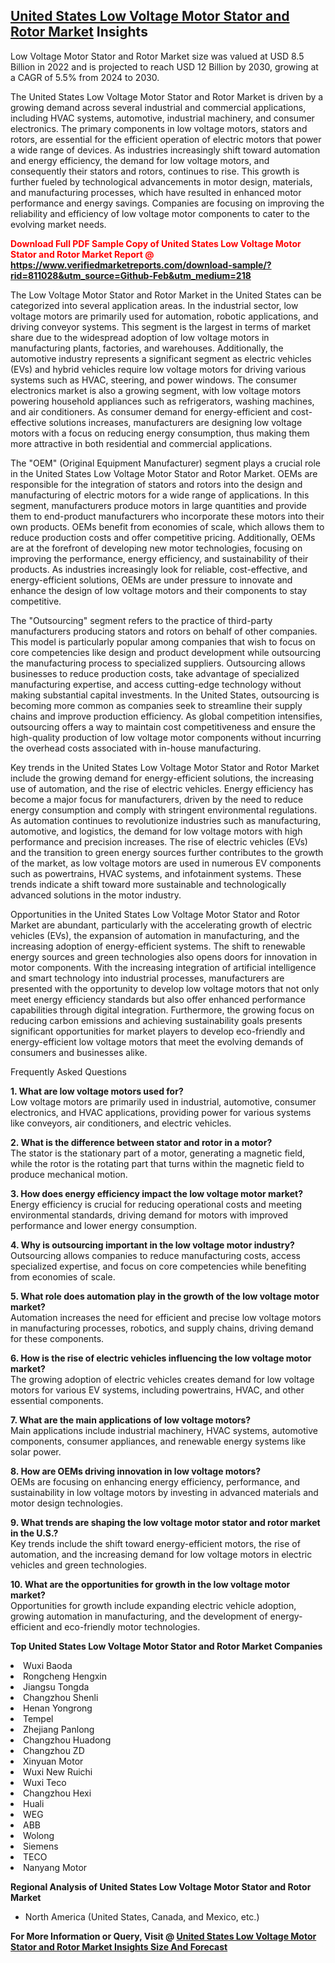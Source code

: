 <h2><a href="https://www.verifiedmarketreports.com/download-sample/?rid=811028&amp;utm_source=Github-Feb&amp;utm_medium=218" target="_blank">United States Low Voltage Motor Stator and Rotor Market</a> Insights</h2><p>Low Voltage Motor Stator and Rotor Market size was valued at USD 8.5 Billion in 2022 and is projected to reach USD 12 Billion by 2030, growing at a CAGR of 5.5% from 2024 to 2030.</p><p><p>The United States Low Voltage Motor Stator and Rotor Market is driven by a growing demand across several industrial and commercial applications, including HVAC systems, automotive, industrial machinery, and consumer electronics. The primary components in low voltage motors, stators and rotors, are essential for the efficient operation of electric motors that power a wide range of devices. As industries increasingly shift toward automation and energy efficiency, the demand for low voltage motors, and consequently their stators and rotors, continues to rise. This growth is further fueled by technological advancements in motor design, materials, and manufacturing processes, which have resulted in enhanced motor performance and energy savings. Companies are focusing on improving the reliability and efficiency of low voltage motor components to cater to the evolving market needs. <strong><p><span class=""><span style="color: #ff0000;"><strong>Download Full PDF Sample Copy of United States Low Voltage Motor Stator and Rotor Market Report</strong> @ </span><a href="https://www.verifiedmarketreports.com/download-sample/?rid=811028&amp;utm_source=Github-Feb&amp;utm_medium=218" target="_blank">https://www.verifiedmarketreports.com/download-sample/?rid=811028&amp;utm_source=Github-Feb&amp;utm_medium=218</a></span></p></strong></p> <p>The Low Voltage Motor Stator and Rotor Market in the United States can be categorized into several application areas. In the industrial sector, low voltage motors are primarily used for automation, robotic applications, and driving conveyor systems. This segment is the largest in terms of market share due to the widespread adoption of low voltage motors in manufacturing plants, factories, and warehouses. Additionally, the automotive industry represents a significant segment as electric vehicles (EVs) and hybrid vehicles require low voltage motors for driving various systems such as HVAC, steering, and power windows. The consumer electronics market is also a growing segment, with low voltage motors powering household appliances such as refrigerators, washing machines, and air conditioners. As consumer demand for energy-efficient and cost-effective solutions increases, manufacturers are designing low voltage motors with a focus on reducing energy consumption, thus making them more attractive in both residential and commercial applications.</p> <p>The "OEM" (Original Equipment Manufacturer) segment plays a crucial role in the United States Low Voltage Motor Stator and Rotor Market. OEMs are responsible for the integration of stators and rotors into the design and manufacturing of electric motors for a wide range of applications. In this segment, manufacturers produce motors in large quantities and provide them to end-product manufacturers who incorporate these motors into their own products. OEMs benefit from economies of scale, which allows them to reduce production costs and offer competitive pricing. Additionally, OEMs are at the forefront of developing new motor technologies, focusing on improving the performance, energy efficiency, and sustainability of their products. As industries increasingly look for reliable, cost-effective, and energy-efficient solutions, OEMs are under pressure to innovate and enhance the design of low voltage motors and their components to stay competitive.</p> <p>The "Outsourcing" segment refers to the practice of third-party manufacturers producing stators and rotors on behalf of other companies. This model is particularly popular among companies that wish to focus on core competencies like design and product development while outsourcing the manufacturing process to specialized suppliers. Outsourcing allows businesses to reduce production costs, take advantage of specialized manufacturing expertise, and access cutting-edge technology without making substantial capital investments. In the United States, outsourcing is becoming more common as companies seek to streamline their supply chains and improve production efficiency. As global competition intensifies, outsourcing offers a way to maintain cost competitiveness and ensure the high-quality production of low voltage motor components without incurring the overhead costs associated with in-house manufacturing.</p> <p>Key trends in the United States Low Voltage Motor Stator and Rotor Market include the growing demand for energy-efficient solutions, the increasing use of automation, and the rise of electric vehicles. Energy efficiency has become a major focus for manufacturers, driven by the need to reduce energy consumption and comply with stringent environmental regulations. As automation continues to revolutionize industries such as manufacturing, automotive, and logistics, the demand for low voltage motors with high performance and precision increases. The rise of electric vehicles (EVs) and the transition to green energy sources further contributes to the growth of the market, as low voltage motors are used in numerous EV components such as powertrains, HVAC systems, and infotainment systems. These trends indicate a shift toward more sustainable and technologically advanced solutions in the motor industry.</p> <p>Opportunities in the United States Low Voltage Motor Stator and Rotor Market are abundant, particularly with the accelerating growth of electric vehicles (EVs), the expansion of automation in manufacturing, and the increasing adoption of energy-efficient systems. The shift to renewable energy sources and green technologies also opens doors for innovation in motor components. With the increasing integration of artificial intelligence and smart technology into industrial processes, manufacturers are presented with the opportunity to develop low voltage motors that not only meet energy efficiency standards but also offer enhanced performance capabilities through digital integration. Furthermore, the growing focus on reducing carbon emissions and achieving sustainability goals presents significant opportunities for market players to develop eco-friendly and energy-efficient low voltage motors that meet the evolving demands of consumers and businesses alike.</p> <p>Frequently Asked Questions</p> <p><strong>1. What are low voltage motors used for?</strong><br>Low voltage motors are primarily used in industrial, automotive, consumer electronics, and HVAC applications, providing power for various systems like conveyors, air conditioners, and electric vehicles.</p> <p><strong>2. What is the difference between stator and rotor in a motor?</strong><br>The stator is the stationary part of a motor, generating a magnetic field, while the rotor is the rotating part that turns within the magnetic field to produce mechanical motion.</p> <p><strong>3. How does energy efficiency impact the low voltage motor market?</strong><br>Energy efficiency is crucial for reducing operational costs and meeting environmental standards, driving demand for motors with improved performance and lower energy consumption.</p> <p><strong>4. Why is outsourcing important in the low voltage motor industry?</strong><br>Outsourcing allows companies to reduce manufacturing costs, access specialized expertise, and focus on core competencies while benefiting from economies of scale.</p> <p><strong>5. What role does automation play in the growth of the low voltage motor market?</strong><br>Automation increases the need for efficient and precise low voltage motors in manufacturing processes, robotics, and supply chains, driving demand for these components.</p> <p><strong>6. How is the rise of electric vehicles influencing the low voltage motor market?</strong><br>The growing adoption of electric vehicles creates demand for low voltage motors for various EV systems, including powertrains, HVAC, and other essential components.</p> <p><strong>7. What are the main applications of low voltage motors?</strong><br>Main applications include industrial machinery, HVAC systems, automotive components, consumer appliances, and renewable energy systems like solar power.</p> <p><strong>8. How are OEMs driving innovation in low voltage motors?</strong><br>OEMs are focusing on enhancing energy efficiency, performance, and sustainability in low voltage motors by investing in advanced materials and motor design technologies.</p> <p><strong>9. What trends are shaping the low voltage motor stator and rotor market in the U.S.?</strong><br>Key trends include the shift toward energy-efficient motors, the rise of automation, and the increasing demand for low voltage motors in electric vehicles and green technologies.</p> <p><strong>10. What are the opportunities for growth in the low voltage motor market?</strong><br>Opportunities for growth include expanding electric vehicle adoption, growing automation in manufacturing, and the development of energy-efficient and eco-friendly motor technologies.</p> </p><p><strong>Top United States Low Voltage Motor Stator and Rotor Market Companies</strong></p><div data-test-id=""><p><li>Wuxi Baoda</li><li> Rongcheng Hengxin</li><li> Jiangsu Tongda</li><li> Changzhou Shenli</li><li> Henan Yongrong</li><li> Tempel</li><li> Zhejiang Panlong</li><li> Changzhou Huadong</li><li> Changzhou ZD</li><li> Xinyuan Motor</li><li> Wuxi New Ruichi</li><li> Wuxi Teco</li><li> Changzhou Hexi</li><li> Huali</li><li> WEG</li><li> ABB</li><li> Wolong</li><li> Siemens</li><li> TECO</li><li> Nanyang Motor</li></p><div><strong>Regional Analysis of&nbsp;United States Low Voltage Motor Stator and Rotor Market</strong></div><ul><li dir="ltr"><p dir="ltr">North America&nbsp;(United States, Canada, and Mexico, etc.)</p></li></ul><p><strong>For More Information or Query, Visit @&nbsp;</strong><strong><a href="https://www.verifiedmarketreports.com/product/low-voltage-motor-stator-and-rotor-market/?utm_source=Github-Feb&amp;utm_medium=218" target="_blank">United States Low Voltage Motor Stator and Rotor Market Insights Size And Forecast</a></strong></p></div>
